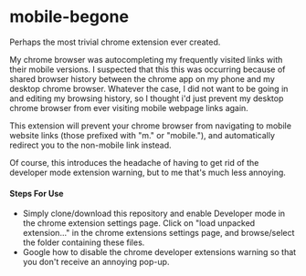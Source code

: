 # mobile-begone

Perhaps the most trivial chrome extension ever created. 

My chrome browser was autocompleting my frequently visited links with their mobile versions. I suspected that this this was occurring because of shared browser history between the chrome app on my phone and my desktop chrome browser. Whatever the case, I did not want to be going in and editing my browsing history, so I thought i'd just prevent my desktop chrome browser from ever visiting mobile webpage links again.

This extension will prevent your chrome browser from navigating to mobile website links (those prefixed with "m." or "mobile."), and automatically redirect you to the non-mobile link instead.

Of course, this introduces the headache of having to get rid of the developer mode extension warning, but to me that's much less annoying.


#### Steps For Use
* Simply clone/download this repository and enable Developer mode in the chrome extension settings page. Click on "load unpacked extension..." in the chrome extensions settings page, and browse/select the folder containing these files.
* Google how to disable the chrome developer extensions warning so that you don't receive an annoying pop-up.
